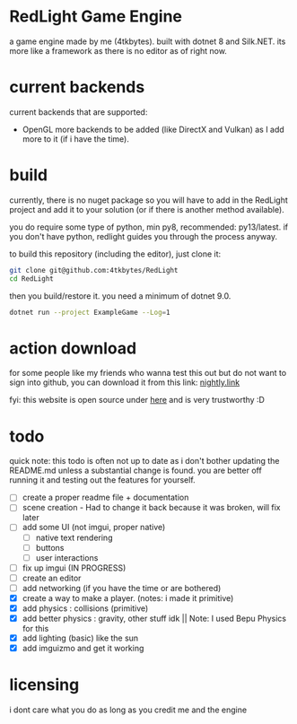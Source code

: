 # RedLight Game Engine
a game engine made by me (4tkbytes). built with dotnet 8 and Silk.NET. its more like a framework as there is no editor as of right now.  

# current backends
current backends that are supported: 
- OpenGL
more backends to be added (like DirectX and Vulkan) as I add more to it (if i have the time).

# build
currently, there is no nuget package so you will have to add in the RedLight project and add it to your solution (or if there is another
method available). 

you do require some type of python, min py8, recommended: py13/latest. if you
don't have python, redlight guides you through the process anyway.

to build this repository (including the editor), just clone it:
```bash
git clone git@github.com:4tkbytes/RedLight
cd RedLight
```
then you build/restore it. you need a minimum of dotnet 9.0. 
```bash
dotnet run --project ExampleGame --Log=1
```

# action download

for some people like my friends who wanna test this out but do not want to sign into github, you
can download it from this link: [nightly.link](https://nightly.link/4tkbytes/RedLight/workflows/dotnet-desktop.yaml/main?preview)

fyi: this website is open source under [here](https://github.com/oprypin/nightly.link) and is very trustworthy :D

# todo

quick note: this todo is often not up to date as i don't bother updating the README.md
unless a substantial change is found. you are better off running it and testing
out the features for yourself.

- [ ] create a proper readme file + documentation
- [ ] scene creation - Had to change it back because it was broken, will fix later
- [ ] add some UI (not imgui, proper native)
  - [ ] native text rendering
  - [ ] buttons
  - [ ] user interactions
- [ ] fix up imgui (IN PROGRESS)
- [ ] create an editor
- [ ] add networking (if you have the time or are bothered)
- [x] create a way to make a player. (notes: i made it primitive)
- [x] add physics : collisions (primitive)
- [x] add better physics : gravity, other stuff idk || Note: I used Bepu Physics for this
- [x] add lighting (basic) like the sun
- [x] add imguizmo and get it working

# licensing
i dont care what you do as long as you credit me and the engine
